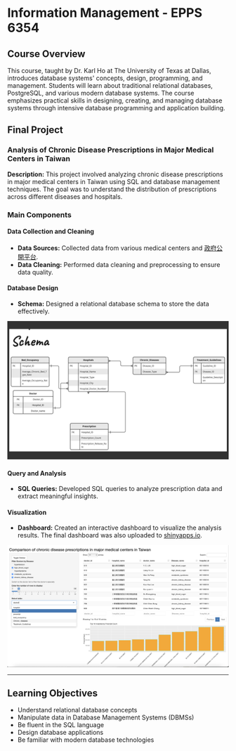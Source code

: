 # Information Management - EPPS 6354

## Course Overview

This course, taught by Dr. Karl Ho at The University of Texas at Dallas, introduces database systems' concepts, design, programming, and management. Students will learn about traditional relational databases, PostgreSQL, and various modern database systems. The course emphasizes practical skills in designing, creating, and managing database systems through intensive database programming and application building.

## Final Project

### Analysis of Chronic Disease Prescriptions in Major Medical Centers in Taiwan

**Description:** This project involved analyzing chronic disease prescriptions in major medical centers in Taiwan using SQL and database management techniques. The goal was to understand the distribution of prescriptions across different diseases and hospitals.

### Main Components

#### Data Collection and Cleaning
- **Data Sources:** Collected data from various medical centers and [政府公開平台](https://data.gov.tw).
- **Data Cleaning:** Performed data cleaning and preprocessing to ensure data quality.

#### Database Design
- **Schema:** Designed a relational database schema to store the data effectively.

![Schema](WWW/schema.jpg)

#### Query and Analysis
- **SQL Queries:** Developed SQL queries to analyze prescription data and extract meaningful insights.

#### Visualization
- **Dashboard:** Created an interactive dashboard to visualize the analysis results. The final dashboard was also uploaded to [shinyapps.io](https://jimpan0612.shinyapps.io/6354_program/).

![Dashboard Preview](dashboard_preview.png)

---

## Learning Objectives

- Understand relational database concepts
- Manipulate data in Database Management Systems (DBMSs)
- Be fluent in the SQL language
- Design database applications
- Be familiar with modern database technologies
